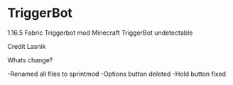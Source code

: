 # TriggerBot
1.16.5 Fabric Triggerbot mod
Minecraft TriggerBot undetectable

Credit Lasnik

Whats change?

-Renamed all files to sprintmod
-Options button deleted
-Hold button fixed
